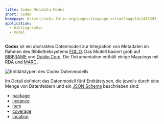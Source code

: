 ```yaml
---
title: Codex Metadata Model
short: Codex
homepage: https://wiki.folio.org/pages/viewpage.action?pageId=1415393
application:
  - bibliographic
  - model
---
```


**Codex** ist ein abstraktes Datenmodell zur Integration von Metadaten
im Rahmen des Bibliotheksystems [FOLIO](https://www.folio.org/). 
Das Modell basiert grob auf [BIBFRAME](bibframe) und [Dublin Core](dc). Die
Dokumentation enthält einige Mappings mit RDA und [MARC](marc).

![Entitätstypen des Codex Datenmodells](https://wiki.folio.org/download/attachments/1415393/Codex%20Metadata%20Model%202017-07-07.png?version=1&modificationDate=1503009830000&api=v2)

Im Detail definiert das Datenmodell fünf Entitätstypen, die jeweils durch eine Menge von Datenfeldern und ein [JSON Schema](schema/json-schema) beschrieben sind:

* [package](codex/package)
* [instance](codex/instance)
* [item](codex/item)
* [coverage](codex/coverage)
* [location](codex/location)

